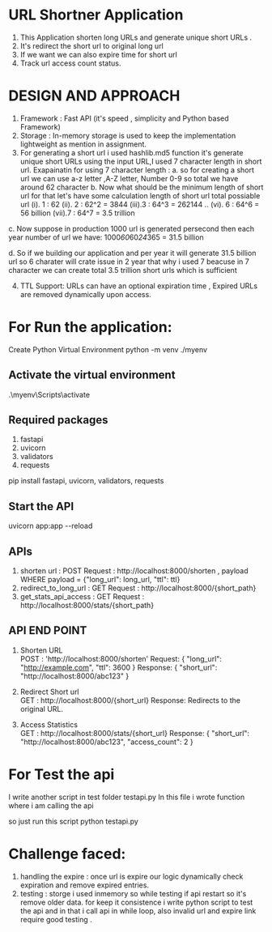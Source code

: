 # URL Shortner Application 
1. This Application shorten long URLs and generate unique short URLs .
2. It's redirect the short url to original long url 
3. If we want we can also expire time for short url
4. Track url access count status. 

#  DESIGN AND APPROACH 
1. Framework : Fast API (it's speed , simplicity and Python based Framework)
2. Storage : In-memory storage is used to keep the implementation lightweight as mention in assignment.
3. For generating a short url i used hashlib.md5 function it's generate unique short URLs using the input URL,I     used 7 character length in short url. 
Exapainatin for using 7 character length : 
  a. so for creating a short url we can use a-z letter ,A-Z letter, Number 0-9 so total we have around 62 character 
  b. Now what should be the minimum length of short url for that let's have some calculation 
        length of short url       total possiable url
        (i).  1              :  62
        (ii). 2              : 62^2 = 3844
        (iii).3              : 64^3 = 262144
        ..
        (vi). 6              : 64^6 = 56 billion
        (vii).7              : 64^7 = 3.5 trillion     

  c. Now suppose in production 1000 url is generated persecond then 
     each year number of url we have: 1000*60*60*24*365 = 31.5 billion

  d. So if we building our application and per year it will generate 31.5 billion url so 6 charater will crate issue in 2 year that why i used 7 beacuse in 7 character we can create total 3.5 trillion short urls which is sufficient        

4. TTL Support: URLs can have an optional expiration time , Expired URLs are removed dynamically upon access.


# For Run the application:
Create Python Virtual Environment
python -m venv ./myenv 

## Activate the virtual environment 
.\myenv\Scripts\activate

## Required packages
1. fastapi
2. uvicorn
3. validators
4. requests

pip install fastapi, uvicorn, validators, requests

## Start the API 
uvicorn app:app --reload


## APIs
1. shorten url          :  POST Request : http://localhost:8000/shorten , payload WHERE  payload = {"long_url": long_url, "ttl": ttl}
2. redirect_to_long_url :  GET Request  : http://localhost:8000/{short_path}
3. get_stats_api_access :  GET Request : http://localhost:8000/stats/{short_path}

## API END POINT
1. Shorten URL  
 POST : 'http://localhost:8000/shorten'
 Request: { "long_url": "http://example.com", "ttl": 3600 }
 Response: { "short_url": "http://localhost:8000/abc123" }

2. Redirect Short url   
 GET : http://localhost:8000/{short_url}
  Response: Redirects to the original URL.

3. Access Statistics  
 GET : http://localhost:8000/stats/{short_url}
 Response: { "short_url": "http://localhost:8000/abc123", "access_count": 2 }




# For Test the api 
I write another script in test folder testapi.py
In this file i wrote function where i am calling the api 

so just run this script 
python testapi.py


# Challenge faced:
1.  handling the expire : once url is expire our logic dynamically check expiration and remove expired entries.
2.  testing : storge i used inmemory so while testing if api restart so it's remove older data. for keep it consistence i write python script to test the api and in that i call api in while loop, also invalid url and expire link require good testing .   